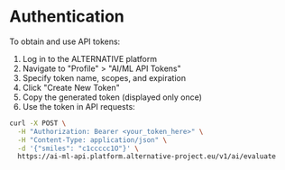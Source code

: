 # Authentication

To obtain and use API tokens:

1. Log in to the ALTERNATIVE platform
2. Navigate to "Profile" > "AI/ML API Tokens"
3. Specify token name, scopes, and expiration
4. Click "Create New Token"
5. Copy the generated token (displayed only once)
6. Use the token in API requests:

```bash
curl -X POST \
  -H "Authorization: Bearer <your_token_here>" \
  -H "Content-Type: application/json" \
  -d '{"smiles": "c1ccccc1O"}' \
  https://ai-ml-api.platform.alternative-project.eu/v1/ai/evaluate
```